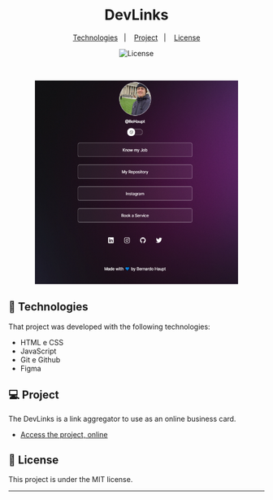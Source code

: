 <h1 align="center"> DevLinks </h1>

<p align="center">
  <a href="#-tecnologias">Technologies</a>&nbsp;&nbsp;&nbsp;|&nbsp;&nbsp;&nbsp;
  <a href="#-projeto">Project</a>&nbsp;&nbsp;&nbsp;|&nbsp;&nbsp;&nbsp;
  <a href="#memo-licença">License</a>
</p>

<p align="center">
  <img alt="License" src="https://img.shields.io/static/v1?label=license&message=MIT&color=49AA26&labelColor=000000">
</p>

<br>

<p align="center">
  <img alt="projeto DevLinks" src="imagens/Print-DevLinks.png" width="400" height="400">
</p>

## 🚀 Technologies

That project was developed with the following technologies:

- HTML e CSS
- JavaScript
- Git e Github
- Figma

## 💻 Project

The DevLinks is a link aggregator to use as an online business card.

- [Access the project, online](https://behaupt.github.io/DevLinks/)

## 🔖 License

This project is under the MIT license.

---
